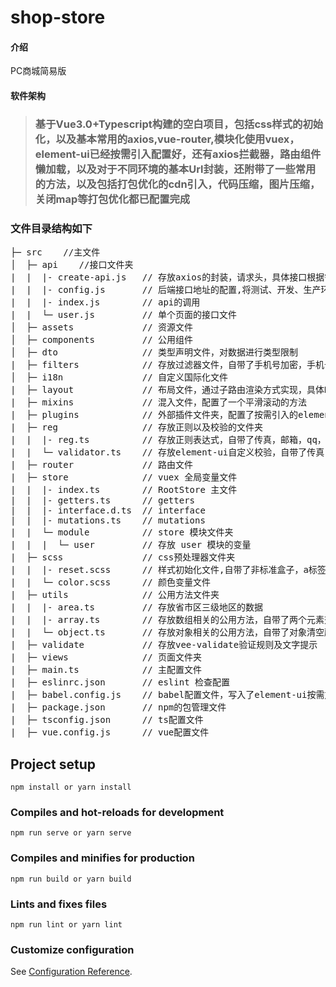 # shop-store

#### 介绍
PC商城简易版

#### 软件架构
> ### 基于Vue3.0+Typescript构建的空白项目，包括css样式的初始化，以及基本常用的axios,vue-router,模块化使用vuex，element-ui已经按需引入配置好，还有axios拦截器，路由组件懒加载，以及对于不同环境的基本Url封装，还附带了一些常用的方法，以及包括打包优化的cdn引入，代码压缩，图片压缩，关闭map等打包优化都已配置完成

### 文件目录结构如下
<pre>
├─ src    //主文件
│  ├─ api    //接口文件夹
|  |  |- create-api.js   // 存放axios的封装，请求头，具体接口根据需求修改
|  |  |- config.js       // 后端接口地址的配置,将测试、开发、生产环境分开
|  |  |- index.js        // api的调用
|  |  └─ user.js         // 单个页面的接口文件
│  ├─ assets             // 资源文件
│  ├─ components         // 公用组件
│  ├─ dto                // 类型声明文件，对数据进行类型限制
|  ├─ filters            // 存放过滤器文件，自带了手机号加密，手机号格式化，时间日期处理
│  ├─ i18n               // 自定义国际化文件
|  ├─ layout             // 布局文件，通过子路由渲染方式实现，具体HTML布局根据需求修改
|  ├─ mixins             // 混入文件，配置了一个平滑滚动的方法
|  ├─ plugins            // 外部插件文件夹，配置了按需引入的element-ui
|  ├─ reg                // 存放正则以及校验的文件夹
|  |  |- reg.ts          // 存放正则表达式，自带了传真，邮箱，qq，手机号，银行卡号，固定电话，密码强度校验正则
|  |  └─ validator.ts    // 存放element-ui自定义校验，自带了传真，邮箱，qq，手机号，银行卡号，固定电话，密码强度自定义校验
|  ├─ router             // 路由文件
|  ├─ store              // vuex 全局变量文件
|  |  |- index.ts        // RootStore 主文件
|  |  |- getters.ts      // getters
|  |  |- interface.d.ts  // interface
|  |  |- mutations.ts    // mutations
|  |  └─ module          // store 模块文件夹
|  |  |  └─ user         // 存放 user 模块的变量
|  ├─ scss               // css预处理器文件夹
|  |  |- reset.scss      // 样式初始化文件,自带了非标准盒子，a标签清除下划线，清除内外边距，禁止图片拖拽等效果
|  |  └─ color.scss      // 颜色变量文件
|  ├─ utils              // 公用方法文件夹
|  |  |- area.ts         // 存放省市区三级地区的数据
|  |  |- array.ts        // 存放数组相关的公用方法，自带了两个元素交换位置，元素前进后退一格，元素置顶或末尾，去重，删除指定元素操作
|  |  └─ object.ts       // 存放对象相关的公用方法，自带了对象清空所有值的方法
|  ├─ validate           // 存放vee-validate验证规则及文字提示
|  ├─ views              // 页面文件夹
|  ├─ main.ts            // 主配置文件
|  ├─ eslinrc.json       // eslint 检查配置
|  ├─ babel.config.js    // babel配置文件，写入了element-ui按需加载的配置
|  ├─ package.json       // npm的包管理文件
|  ├─ tsconfig.json      // ts配置文件
|  ├─ vue.config.js      // vue配置文件
</pre>

## Project setup
```
npm install or yarn install
```

### Compiles and hot-reloads for development
```
npm run serve or yarn serve
```

### Compiles and minifies for production
```
npm run build or yarn build
```

### Lints and fixes files
```
npm run lint or yarn lint
```
### Customize configuration
See [Configuration Reference](https://cli.vuejs.org/config/).
